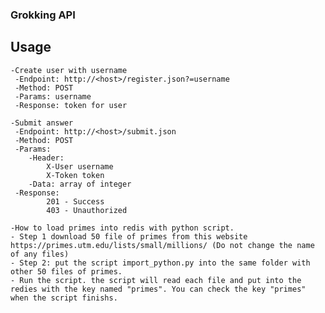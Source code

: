 ### Grokking API
##  Usage

    -Create user with username
     -Endpoint: http://<host>/register.json?=username
     -Method: POST
     -Params: username
     -Response: token for user

    -Submit answer
     -Endpoint: http://<host>/submit.json
     -Method: POST
     -Params:
        -Header:
            X-User username
            X-Token token
        -Data: array of integer
     -Response:
            201 - Success
            403 - Unauthorized

	-How to load primes into redis with python script.
	- Step 1 download 50 file of primes from this website https://primes.utm.edu/lists/small/millions/ (Do not change the name of any files)
	- Step 2: put the script import_python.py into the same folder with other 50 files of primes.
	- Run the script. the script will read each file and put into the redies with the key named "primes". You can check the key "primes" when the script finishs.

